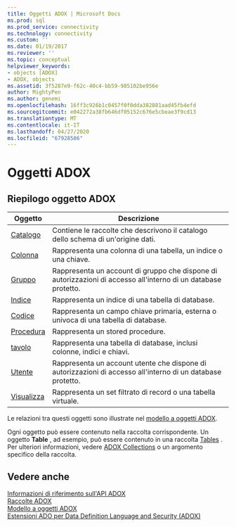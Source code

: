 ```yaml
---
title: Oggetti ADOX | Microsoft Docs
ms.prod: sql
ms.prod_service: connectivity
ms.technology: connectivity
ms.custom: ''
ms.date: 01/19/2017
ms.reviewer: ''
ms.topic: conceptual
helpviewer_keywords:
- objects [ADOX]
- ADOX, objects
ms.assetid: 3f5287e9-f62c-40c4-bb59-985102be956e
author: MightyPen
ms.author: genemi
ms.openlocfilehash: 16ff3c926b1c0457f0f0dda382881aad45fb4efd
ms.sourcegitcommit: e042272a38fb646df05152c676e5cbeae3f9cd13
ms.translationtype: MT
ms.contentlocale: it-IT
ms.lasthandoff: 04/27/2020
ms.locfileid: "67928506"
---
```

# <a name="adox-objects"></a>Oggetti ADOX
## <a name="adox-object-summary"></a>Riepilogo oggetto ADOX  
  
|Oggetto|Descrizione|  
|------------|-----------------|  
|[Catalogo](../../../ado/reference/adox-api/catalog-object-adox.md)|Contiene le raccolte che descrivono il catalogo dello schema di un'origine dati.|  
|[Colonna](../../../ado/reference/adox-api/column-object-adox.md)|Rappresenta una colonna di una tabella, un indice o una chiave.|  
|[Gruppo](../../../ado/reference/adox-api/group-object-adox.md)|Rappresenta un account di gruppo che dispone di autorizzazioni di accesso all'interno di un database protetto.|  
|[Indice](../../../ado/reference/adox-api/index-object-adox.md)|Rappresenta un indice di una tabella di database.|  
|[Codice](../../../ado/reference/adox-api/key-object-adox.md)|Rappresenta un campo chiave primaria, esterna o univoca di una tabella di database.|  
|[Procedura](../../../ado/reference/adox-api/procedure-object-adox.md)|Rappresenta un stored procedure.|  
|[tavolo](../../../ado/reference/adox-api/table-object-adox.md)|Rappresenta una tabella di database, inclusi colonne, indici e chiavi.|  
|[Utente](../../../ado/reference/adox-api/user-object-adox.md)|Rappresenta un account utente che dispone di autorizzazioni di accesso all'interno di un database protetto.|  
|[Visualizza](../../../ado/reference/adox-api/view-object-adox.md)|Rappresenta un set filtrato di record o una tabella virtuale.|  
  
 Le relazioni tra questi oggetti sono illustrate nel [modello a oggetti ADOX](../../../ado/reference/adox-api/adox-object-model.md).  
  
 Ogni oggetto può essere contenuto nella raccolta corrispondente. Un oggetto **Table** , ad esempio, può essere contenuto in una raccolta [Tables](../../../ado/reference/adox-api/tables-collection-adox.md) . Per ulteriori informazioni, vedere [ADOX Collections](../../../ado/reference/adox-api/adox-collections.md) o un argomento specifico della raccolta.  
  
## <a name="see-also"></a>Vedere anche  
 [Informazioni di riferimento sull'API ADOX](../../../ado/reference/adox-api/adox-api-reference.md)   
 [Raccolte ADOX](../../../ado/reference/adox-api/adox-collections.md)   
 [Modello a oggetti ADOX](../../../ado/reference/adox-api/adox-object-model.md)   
 [Estensioni ADO per Data Definition Language and Security (ADOX)](../../../ado/guide/extensions/ado-extensions-for-data-definition-language-and-security-adox.md)
